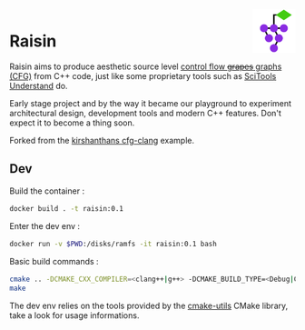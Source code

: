 <img src="./icon/raisin.svg" align="right" width="15%" title="Raisin">

# Raisin

Raisin aims to produce aesthetic source level [control flow ~~grapes~~ graphs (CFG)](https://en.wikipedia.org/wiki/Control-flow_graph) from C++ code, just like some proprietary tools such as [SciTools Understand](https://scitools.com/feature/control-flow-graphs/) do.

Early stage project and by the way it became our playground to experiment architectural design, development tools and modern C++ features. Don't expect it to become a thing soon.

Forked from the [kirshanthans cfg-clang](https://github.com/kirshanthans/cfg-clang) example.

## Dev

Build the container :
```sh
docker build . -t raisin:0.1
```

Enter the dev env :
```sh
docker run -v $PWD:/disks/ramfs -it raisin:0.1 bash
```

Basic build commands :
```sh
cmake .. -DCMAKE_CXX_COMPILER=<clang++|g++> -DCMAKE_BUILD_TYPE=<Debug|Coverage|Release>
make
```

The dev env relies on the tools provided by the [cmake-utils](https://github.com/conformism/cmake-utils) CMake library, take a look for usage informations.
